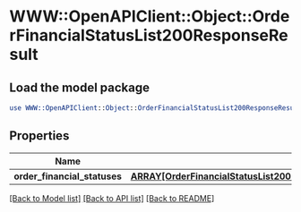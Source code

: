 # WWW::OpenAPIClient::Object::OrderFinancialStatusList200ResponseResult

## Load the model package
```perl
use WWW::OpenAPIClient::Object::OrderFinancialStatusList200ResponseResult;
```

## Properties
Name | Type | Description | Notes
------------ | ------------- | ------------- | -------------
**order_financial_statuses** | [**ARRAY[OrderFinancialStatusList200ResponseResultOrderFinancialStatusesInner]**](OrderFinancialStatusList200ResponseResultOrderFinancialStatusesInner.md) |  | [optional] 

[[Back to Model list]](../README.md#documentation-for-models) [[Back to API list]](../README.md#documentation-for-api-endpoints) [[Back to README]](../README.md)


